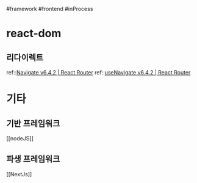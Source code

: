 #framework #frontend #inProcess 
# react-dom
## 리다이렉트
ref::[Navigate v6.4.2 | React Router](https://reactrouter.com/en/main/components/navigate)
ref::[useNavigate v6.4.2 | React Router](https://reactrouter.com/en/main/hooks/use-navigate)

# 기타
## 기반 프레임워크
[[nodeJS]]

## 파생 프레임워크
[[NextJs]]